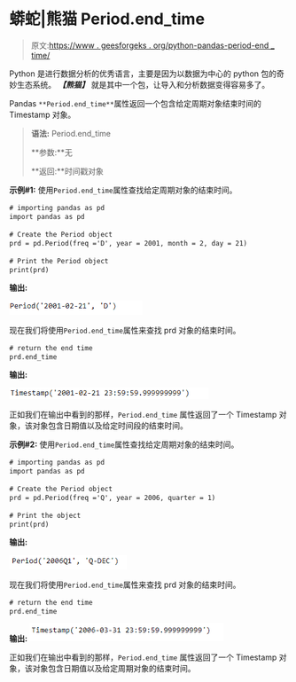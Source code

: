 # 蟒蛇|熊猫 Period.end_time

> 原文:[https://www . geesforgeks . org/python-pandas-period-end _ time/](https://www.geeksforgeeks.org/python-pandas-period-end_time/)

Python 是进行数据分析的优秀语言，主要是因为以数据为中心的 python 包的奇妙生态系统。 ***【熊猫】*** 就是其中一个包，让导入和分析数据变得容易多了。

Pandas `**Period.end_time**`属性返回一个包含给定周期对象结束时间的 Timestamp 对象。

> **语法:** Period.end_time
> 
> **参数:**无
> 
> **返回:**时间戳对象

**示例#1:** 使用`Period.end_time`属性查找给定周期对象的结束时间。

```
# importing pandas as pd
import pandas as pd

# Create the Period object
prd = pd.Period(freq ='D', year = 2001, month = 2, day = 21)

# Print the Period object
print(prd)
```

**输出:**

![](img/f0e1932f3c2706f75d56e7ef775bb754.png)

现在我们将使用`Period.end_time`属性来查找 prd 对象的结束时间。

```
# return the end time
prd.end_time
```

**输出:**

![](img/1888dbaa5dda58ebe937c2c1938b2e1a.png)

正如我们在输出中看到的那样，`Period.end_time` 属性返回了一个 Timestamp 对象，该对象包含日期值以及给定时间段的结束时间。

**示例#2:** 使用`Period.end_time`属性查找给定周期对象的结束时间。

```
# importing pandas as pd
import pandas as pd

# Create the Period object
prd = pd.Period(freq ='Q', year = 2006, quarter = 1)

# Print the object
print(prd)
```

**输出:**

![](img/872e5cfe93c11d77a915107c84a00d08.png)

现在我们将使用`Period.end_time`属性来查找 prd 对象的结束时间。

```
# return the end time
prd.end_time
```

**输出:**
![](img/e605d0e0ff9979b31cda2a995d9018c1.png)

正如我们在输出中看到的那样，`Period.end_time` 属性返回了一个 Timestamp 对象，该对象包含日期值以及给定周期对象的结束时间。